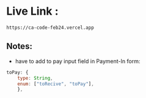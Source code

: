 # Live Link : 
```
https://ca-code-feb24.vercel.app
````

## Notes:

- have to add to pay input field in Payment-In form:

```javascript
toPay: {
    type: String,
    enum: ["toRecive", "toPay"],
    },
```

